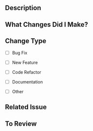 ## Description
<!--- - A general summary of the changes proposed in the pull request -->


## What Changes Did I Make?
<!--- A list of key changes to highlight -->


## Change Type
- [ ] Bug Fix
- [ ] New Feature
- [ ] Code Refactor
- [ ] Documentation
- [ ] Other


## Related Issue
<!--- A reference to a related issue in your repository -->
<!--- Please link to the issue here: # -->


## To Review
<!-- All team members will be automatically tagged as reviewers but you can @mentions members here if you want a review fronm specific people -->


<!--  Thanks for sending a pull request! -->